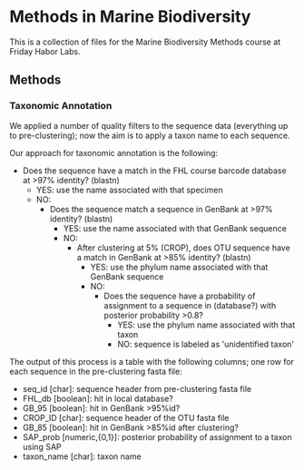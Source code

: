 # Methods in Marine Biodiversity

This is a collection of files for the Marine Biodiversity Methods course at Friday Habor Labs.

## Methods

### Taxonomic Annotation
We applied a number of quality filters to the sequence data (everything up to pre-clustering); now the aim is to apply a taxon name to each sequence.

Our approach for taxonomic annotation is the following:

- Does the sequence have a match in the FHL course barcode database at >97% identity? (blastn)
  - YES: use the name associated with that specimen
  - NO:
    - Does the sequence match a sequence in GenBank at >97% identity? (blastn)
      - YES: use the name associated with that GenBank sequence
      - NO:
        - After clustering at 5% (CROP), does OTU sequence have a match in GenBank at >85% identity? (blastn)
          - YES: use the phylum name associated with that GenBank sequence
          - NO:
            - Does the sequence have a probability of assignment to a sequence in (database?) with posterior probability >0.8?
              - YES: use the phylum name associated with that taxon
              - NO: sequence is labeled as 'unidentified taxon'

The output of this process is a table with the following columns; one row for each sequence in the pre-clustering fasta file:
  - seq_id [char]: sequence header from pre-clustering fasta file
  - FHL_db [boolean]: hit in local database?
  - GB_95 [boolean]: hit in GenBank >95%id?
  - CROP_ID [char]: sequence header of the OTU fasta file
  - GB_85 [boolean]: hit in GenBank >85%id after clustering?
  - SAP_prob [numeric,{0,1}]: posterior probability of assignment to a taxon using SAP
  - taxon_name [char]: taxon name 
